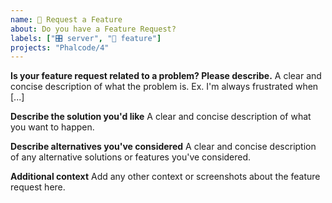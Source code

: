 ```yaml
---
name: 🔧 Request a Feature
about: Do you have a Feature Request?
labels: ["🎛️ server", "🔧 feature"]
projects: "Phalcode/4"
---
```


**Is your feature request related to a problem? Please describe.**
A clear and concise description of what the problem is. Ex. I'm always frustrated when [...]

**Describe the solution you'd like**
A clear and concise description of what you want to happen.

**Describe alternatives you've considered**
A clear and concise description of any alternative solutions or features you've considered.

**Additional context**
Add any other context or screenshots about the feature request here.
